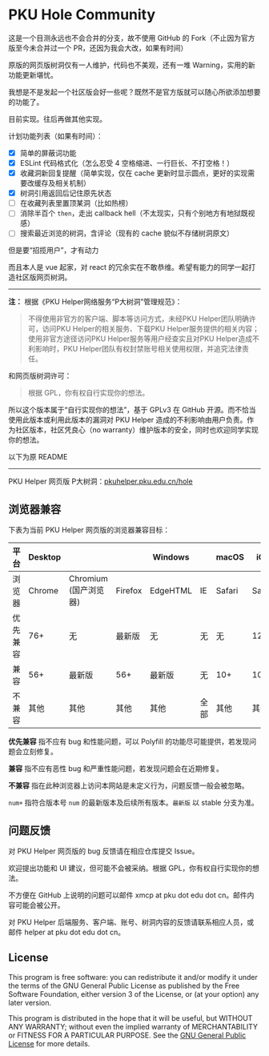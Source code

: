# PKU Hole Community

这是一个目测永远也不会合并的分支，故不使用 GitHub 的 Fork（不止因为官方版至今未合并过一个 PR，还因为我会大改，如果有时间）

原版的网页版树洞仅有一人维护，代码也不美观，还有一堆 Warning，实用的新功能更新堪忧。

我想是不是发起一个社区版会好一些呢？既然不是官方版就可以随心所欲添加想要的功能了。

目前实现。往后再做其他实现。

计划功能列表（如果有时间）：
- [x] 简单的屏蔽词功能
- [x] ESLint 代码格式化（怎么忍受 4 空格缩进、一行巨长、不打空格！）
- [x] 收藏洞新回复提醒（简单实现，仅在 cache 更新时显示圆点，更好的实现需要改缓存及相关机制）
- [x] 树洞引用返回后记住原先状态
- [ ] 在收藏列表里置顶某洞（比如热榜）
- [ ] 消除半百个 `then`，走出 callback hell（不太现实，只有个别地方有地狱既视感）
- [ ] 搜索最近浏览的树洞，含评论（现有的 cache 貌似不存储树洞原文）

但是要“招揽用户”，才有动力

而且本人是 vue 起家，对 react 的冗余实在不敢恭维。希望有能力的同学一起打造社区版网页树洞。

---

**注：** 根据《PKU Helper网络服务“P大树洞”管理规范》：

> 不得使用非官方的客户端、脚本等访问方式，未经PKU Helper团队明确许可，访问PKU Helper的相关服务、下载PKU Helper服务提供的相关内容；使用非官方途径访问PKU Helper服务等用户经查实且对PKU Helper造成不利影响时，PKU Helper团队有权封禁账号相关使用权限，并追究法律责任。

和网页版树洞许可：

> 根据 GPL，你有权自行实现你的想法。

所以这个版本属于“自行实现你的想法”，基于 GPLv3 在 GitHub 开源。而不恰当使用此版本或利用此版本的漏洞对 PKU Helper 造成的不利影响由用户负责。作为社区版本，社区凭良心（no warranty）维护版本的安全，同时也欢迎同学实现你的想法。

以下为原 README

---

PKU Helper 网页版 P大树洞：[pkuhelper.pku.edu.cn/hole](https://pkuhelper.pku.edu.cn/hole/)

## 浏览器兼容

下表为当前 PKU Helper 网页版的浏览器兼容目标：

| 平台     | Desktop |                            |         | Windows  |      | macOS  | iOS    |                     | Android |                         |
| -------- | ------- | -------------------------- | ------- | -------- | ---- | ------ | ------ | ------------------- | ------- | ----------------------- |
| 浏览器   | Chrome  | Chromium<br />(国产浏览器) | Firefox | EdgeHTML | IE   | Safari | Safari | 微信<br />(WebView) | Chrome  | Chromium<br />(WebView) |
| 优先兼容 | 76+     | 无                         | 最新版  | 无       | 无   | 无     | 12+    | 无                  | 最新版  | 无                      |
| 兼容     | 56+     | 最新版                     | 56+     | 最新版   | 无   | 10+    | 10+    | 最新版              | 56+     | 最新版                  |
| 不兼容   | 其他    | 其他                       | 其他    | 其他     | 全部 | 其他   | 其他   | 其他                | 其他    | 其他                    |


**优先兼容** 指不应有 bug 和性能问题，可以 Polyfill 的功能尽可能提供，若发现问题会立刻修复。

**兼容** 指不应有恶性 bug 和严重性能问题，若发现问题会在近期修复。

**不兼容** 指在此种浏览器上访问本网站是未定义行为，问题反馈一般会被忽略。

`num+` 指符合版本号 `num` 的最新版本及后续所有版本。`最新版` 以 stable 分支为准。

## 问题反馈

对 PKU Helper 网页版的 bug 反馈请在相应仓库提交 Issue。

欢迎提出功能和 UI 建议，但可能不会被采纳。根据 GPL，你有权自行实现你的想法。

不方便在 GitHub 上说明的问题可以邮件 xmcp at pku dot edu dot cn。邮件内容可能会被公开。

对 PKU Helper 后端服务、客户端、账号、树洞内容的反馈请联系相应人员，或邮件 helper at pku dot edu dot cn。

## License

This program is free software: you can redistribute it and/or modify it under the terms of the GNU General Public License as published by the Free Software Foundation, either version 3 of the License, or (at your option) any later version.

This program is distributed in the hope that it will be useful, but WITHOUT ANY WARRANTY; without even the implied warranty of MERCHANTABILITY or FITNESS FOR A PARTICULAR PURPOSE. See the [GNU General Public License](https://www.gnu.org/licenses/gpl-3.0.zh-cn.html) for more details.
